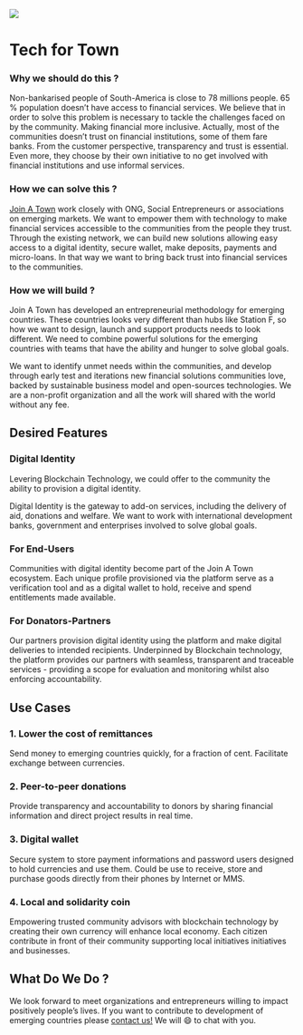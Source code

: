 ![](https://scontent-cdg2-1.xx.fbcdn.net/v/t1.0-9/28377455_399195513858304_3539942260501272730_n.jpg?_nc_cat=0&oh=dfe39120237179f6dfa8d396984cbd0e&oe=5B9A0B1E)


# Tech for Town

### Why we should do this ?

Non-bankarised people of South-America is close to 78 millions people. 65 % population doesn’t have access to financial services. We believe that in order to solve this problem is necessary to tackle the challenges faced on by the community. Making financial more inclusive. Actually, most of the communities doesn’t trust on financial institutions, some of them fare banks. From the customer perspective, transparency and trust is essential. Even more, they choose by their own initiative to no get involved with financial institutions and use informal services. 

### How we can solve this ?

[Join A Town](http://joinatown.org/) work closely with ONG, Social Entrepreneurs or associations on emerging markets. We want to empower them with technology to make financial services accessible to the communities from the people they trust. Through the existing network, we can build new solutions allowing easy access to a digital identity, secure wallet, make deposits, payments and micro-loans. In that way we want to bring back trust into financial services to the communities.

### How we will build ? 

Join A Town has developed an entrepreneurial methodology for emerging countries. These countries looks very different than hubs like Station F, so how we want to design, launch and support products needs to look different. We need to combine powerful solutions for the emerging countries with teams that have the ability and hunger to solve global goals. 

We want to identify unmet needs within the communities, and develop through early test and iterations new financial solutions communities love, backed by sustainable business model and open-sources technologies. We are a non-profit organization and all the work will shared with the world without any fee.  


## Desired Features

### Digital Identity 
Levering Blockchain Technology, we could offer to the community the ability to provision a digital identity.

Digital Identity is the gateway to add-on services, including the delivery of aid, donations and welfare. We want to work with international development banks, government and enterprises involved to solve global goals.

### For End-Users
Communities with digital identity become part of the Join A Town ecosystem. Each unique profile provisioned via the platform serve as a verification tool and as a digital wallet to hold, receive and spend entitlements made available.

### For Donators-Partners
Our partners provision digital identity using the platform and make digital deliveries to intended recipients. Underpinned by Blockchain technology, the platform provides our partners with seamless, transparent and traceable services - providing a scope for evaluation and monitoring whilst also enforcing accountability. 


## Use Cases

### 1. Lower the cost of remittances
Send money to emerging countries quickly, for a fraction of cent. Facilitate exchange between currencies. 

### 2. Peer-to-peer donations
Provide transparency and accountability to donors by sharing financial information and direct project results in real time.

### 3. Digital wallet
Secure system to store payment informations and password users designed to hold currencies and use them. Could be use to receive, store and purchase goods directly from their phones by Internet or MMS. 

### 4. Local and solidarity coin
Empowering trusted community advisors with blockchain technology by creating their own currency will enhance local economy. Each citizen contribute in front of their community supporting local initiatives initiatives and businesses. 

## What Do We Do ? 
We look forward to meet organizations and entrepreneurs willing to impact positively people’s lives. If you want to contribute to development of emerging countries please [contact us!](alexandre@joinatown.org) We will :smile: to chat with you. 





